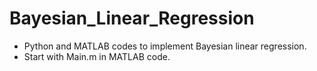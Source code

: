 # Bayesian_Linear_Regression
- Python and MATLAB codes to implement Bayesian linear regression. 
- Start with Main.m in MATLAB code.
